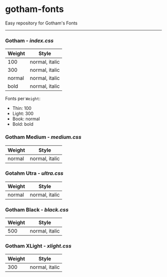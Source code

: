 # gotham-fonts
Easy repository for Gotham's Fonts

---

### Gotham - _index.css_
| Weight | Style |
|---|---|
|100 | normal, italic|
|300 | normal, italic|
|normal| normal, italic|
|bold| normal, italic|

Fonts per `Weight`:
* Thin: 100
* Light: 300
* Book: normal
* Bold: bold

### Gotham Medium - _medium.css_
| Weight | Style |
|---|---|
|normal| normal, italic|

### Gotahm Utra - _ultra.css_

| Weight | Style |
|---|---|
|normal|normal, italic|

### Gotham Black - _black.css_

| Weight | Style |
|---|---|
| 500 | normal, italic|

### Gotham XLight - _xlight.css_
| Weight | Style |
|---|---|
|300|normal, italic|
